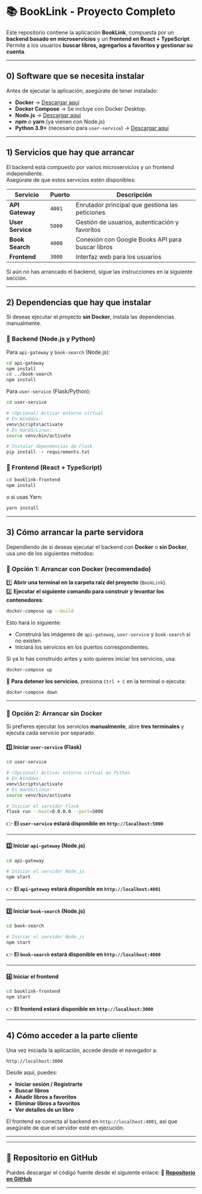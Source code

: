 # 📚 BookLink - Proyecto Completo

Este repositorio contiene la aplicación **BookLink**, compuesta por un **backend basado en microservicios** y un **frontend en React + TypeScript**.  
Permite a los usuarios **buscar libros, agregarlos a favoritos y gestionar su cuenta**.

---

## **0) Software que se necesita instalar**
Antes de ejecutar la aplicación, asegúrate de tener instalado:

- **Docker** → [Descargar aquí](https://www.docker.com/get-started)
- **Docker Compose** → Se incluye con Docker Desktop.
- **Node.js** → [Descargar aquí](https://nodejs.org/)
- **npm** o **yarn** (ya vienen con Node.js)
- **Python 3.9+** (necesario para `user-service`) → [Descargar aquí](https://www.python.org/downloads/)

---

## **1) Servicios que hay que arrancar**
El backend está compuesto por varios microservicios y un frontend independiente.  
Asegúrate de que estos servicios estén disponibles:

| **Servicio**      | **Puerto** | **Descripción** |
|------------------|----------|----------------|
| **API Gateway**  | `4001`   | Enrutador principal que gestiona las peticiones |
| **User Service** | `5000`   | Gestión de usuarios, autenticación y favoritos |
| **Book Search**  | `4000`   | Conexión con Google Books API para buscar libros |
| **Frontend**     | `3000`   | Interfaz web para los usuarios |

Si aún no has arrancado el backend, sigue las instrucciones en la siguiente sección.

---

## **2) Dependencias que hay que instalar**
Si deseas ejecutar el proyecto **sin Docker**, instala las dependencias manualmente.

### **🔹 Backend (Node.js y Python)**
Para `api-gateway` y `book-search` (Node.js):
```bash
cd api-gateway
npm install
cd ../book-search
npm install
```

Para `user-service` (Flask/Python):
```bash
cd user-service

# (Opcional) Activar entorno virtual
# En Windows:
venv\Scripts\activate
# En macOS/Linux:
source venv/bin/activate

# Instalar dependencias de Flask
pip install -r requirements.txt
```

### **🔹 Frontend (React + TypeScript)**
```bash
cd booklink-frontend
npm install
```
o si usas Yarn:
```bash
yarn install
```

---

## **3) Cómo arrancar la parte servidora**

Dependiendo de si deseas ejecutar el backend con **Docker** o **sin Docker**, usa uno de los siguientes métodos:

### **🔹 Opción 1: Arrancar con Docker (recomendado)**
1️⃣ **Abrir una terminal en la carpeta raíz del proyecto** (`BookLink`).  
2️⃣ **Ejecutar el siguiente comando para construir y levantar los contenedores**:
```bash
docker-compose up --build
```
Esto hará lo siguiente:
- Construirá las imágenes de `api-gateway`, `user-service` y `book-search` si no existen.
- Iniciará los servicios en los puertos correspondientes.

Si ya lo has construido antes y solo quieres iniciar los servicios, usa:
```bash
docker-compose up
```

📌 **Para detener los servicios**, presiona `Ctrl + C` en la terminal o ejecuta:
```bash
docker-compose down
```

---

### **🔹 Opción 2: Arrancar sin Docker**
Si prefieres ejecutar los servicios **manualmente**, abre **tres terminales** y ejecuta cada servicio por separado.

#### **1️⃣ Iniciar `user-service` (Flask)**
```bash
cd user-service

# (Opcional) Activar entorno virtual en Python
# En Windows:
venv\Scripts\activate
# En macOS/Linux:
source venv/bin/activate

# Iniciar el servidor Flask
flask run --host=0.0.0.0 --port=5000
```
👉 **El `user-service` estará disponible en `http://localhost:5000`**  

---

#### **2️⃣ Iniciar `api-gateway` (Node.js)**
```bash
cd api-gateway

# Iniciar el servidor Node.js
npm start
```
👉 **El `api-gateway` estará disponible en `http://localhost:4001`**  

---

#### **3️⃣ Iniciar `book-search` (Node.js)**
```bash
cd book-search

# Iniciar el servidor Node.js
npm start
```
👉 **El `book-search` estará disponible en `http://localhost:4000`**  

---

#### **4️⃣ Iniciar el frontend**
```bash
cd booklink-frontend
npm start
```
👉 **El frontend estará disponible en `http://localhost:3000`**  

---

## **4) Cómo acceder a la parte cliente**
Una vez iniciada la aplicación, accede desde el navegador a:

```
http://localhost:3000
```

Desde aquí, puedes:
- **Iniciar sesión / Registrarte**
- **Buscar libros**
- **Añadir libros a favoritos**
- **Eliminar libros a favoritos**
- **Ver detalles de un libro**

El frontend se conecta al backend en `http://localhost:4001`, así que asegúrate de que el servidor esté en ejecución.

---

---

## **📌 Repositorio en GitHub**
Puedes descargar el código fuente desde el siguiente enlace:
🔗 **[Repositorio en GitHub](https://github.com/Etxaaniiz/BookLink)**

---

